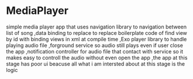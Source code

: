 # MediaPlayer
simple media player app that uses navigation library to navigation between list of song 
,data binding to replace to replace boilerplate code of find view by id with binding views in xml at compile time
,Exo player library to handle playing audio file 
,forground service so audio still plays even if user close the app 
,notification controller for audio file that contact with service so it makes easy to controll the audio without even open the app
,the app at this stage has poor ui beacuse all what i am intersted about at this stage is the logic 
